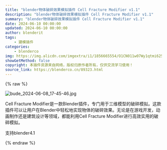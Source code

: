 ```yaml
---
title: "blender物体破碎效果模拟插件 Cell Fracture Modifier v1.1"
description: "blender物体破碎效果模拟插件 Cell Fracture Modifier v1.1"
summary: "blender物体破碎效果模拟插件 Cell Fracture Modifier v1.1"
date: 2024-06-10 00:00:00
updated: 2024-06-10 00:00:00
author: blenderit
tags: 
    - 建模插件
categories:
    - blenderco
img: https://img.alicdn.com/imgextra/i1/1856665554/O1CN011w07Wy1qtmi625MDD_!!1856665554.jpg
showGetMethod: false
copyright: 本插件资源来自网络，版权归原作者所有，仅供交流学习使用！
source_link: https://blenderco.cn/89323.html
---
```


{% raw %}
<p><img src="https://img.alicdn.com/imgextra/i1/1856665554/O1CN011w07Wy1qtmi625MDD_!!1856665554.jpg" alt="bude_2024-06-08_17-45-46.jpg"></p><p>Cell Fracture Modifier是一款Blender插件，专门用于三维模型的破碎模拟。这款插件可以让用户在Blender中轻松地实现物体的破碎效果。无论是在游戏开发，动画制作还是建筑设计等领域，都能利用Cell Fracture Modifier进行高效实用的破碎模拟。</p><p>支持blender4.1</p>
<div style="display: none">blenderco</div>
{% endraw %}